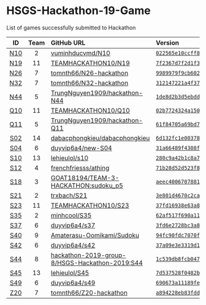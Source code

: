 # HSGS-Hackathon-19-Game

List of games successfully submitted to Hackathon

|           ID           | Team | GitHub URL                                                                                                                      | Version                                                                                                                                                       |
| :--------------------: | :--: | :------------------------------------------------------------------------------------------------------------------------------ | :------------------------------------------------------------------------------------------------------------------------------------------------------------ |
|      [N10](./N10)      |  2   | [vuminhducvmd/N10](https://github.com/vuminhducvmd/N10)                                                                         | [`022565e10ccff8a9e3ccc3232fa7e0329edac82b`](https://github.com/vuminhducvmd/N10/tree/022565e10ccff8a9e3ccc3232fa7e0329edac82b)                               |
|      [N19](./N19)      |  11  | [TEAMHACKATHON10/N19](https://github.com/TEAMHACKATHON10/N19)                                                                   | [`7f2367d7f2d1f334a8af22f01a926f8335596b34`](https://github.com/TEAMHACKATHON10/N19/tree/7f2367d7f2d1f334a8af22f01a926f8335596b34)                            |
|      [N26](./N26)      |  7   | [tomnth66/N26-hackathon](https://github.com/tomnth66/N26-hackathon)                                                             | [`9989979f9cb602a7d0f6bbcec4cee6096cbbdee9`](https://github.com/tomnth66/N26-hackathon/tree/9989979f9cb602a7d0f6bbcec4cee6096cbbdee9)                         |
|      [N32](./N32)      |  7   | [tomnth66/N32-hackathon](https://github.com/tomnth66/N32-hackathon)                                                             | [`312147221a4f373e8b3d2c6995cac3404b4807da`](https://github.com/tomnth66/N32-hackathon/tree/312147221a4f373e8b3d2c6995cac3404b4807da)                         |
|      [N44](./N44)      |  5   | [TrungNguyen1909/hackathon-N44](https://github.com/TrungNguyen1909/hackathon-N44)                                               | [`1de8d2b3d5ebdd437b13a629edcb759f4003c368`](https://github.com/TrungNguyen1909/hackathon-N44/tree/1de8d2b3d5ebdd437b13a629edcb759f4003c368)                  |
|      [Q10](./Q10)      |  11  | [TEAMHACKATHON10/Q10](https://github.com/TEAMHACKATHON10/Q10)                                                                   | [`02b7724324a1501d62393d4eed2376ab1748efd1`](https://github.com/TEAMHACKATHON10/Q10/tree/02b7724324a1501d62393d4eed2376ab1748efd1)                            |
|      [Q11](./Q11)      |  5   | [TrungNguyen1909/hackathon-Q11](https://github.com/TrungNguyen1909/hackathon-Q11)                                               | [`61f84705a69bd7626fb003cc35f2e8c9ed2c5d34`](https://github.com/TrungNguyen1909/hackathon-Q11/tree/61f84705a69bd7626fb003cc35f2e8c9ed2c5d34)                  |
|      [S02](./S02)      |  14  | [dabacphongkieu/dabacphongkieu](https://github.com/dabacphongkieu/dabacphongkieu)                                               | [`6d132fc1e00378de4f8fddaac64691d2220393d6`](https://github.com/dabacphongkieu/dabacphongkieu/tree/6d132fc1e00378de4f8fddaac64691d2220393d6)                  |
|      [S04](./S04)      |  6   | [duyvip6a4/new-S04](https://github.com/duyvip6a4/new-S04)                                                                       | [`31a66489f4308fb765bd94650e9fe3cb02c42795`](https://github.com/duyvip6a4/new-S04/tree/31a66489f4308fb765bd94650e9fe3cb02c42795)                              |
|      [S10](./S10)      |  13  | [lehieulol/s10](https://github.com/lehieulol/s10)                                                                               | [`280c9a42b1c8a7735fcf7941ede9a8677d71e1a9`](https://github.com/lehieulol/s10/tree/280c9a42b1c8a7735fcf7941ede9a8677d71e1a9)                                  |
|      [S12](./S12)      |  4   | [frenchfriesss/athing](https://github.com/frenchfriesss/athing)                                                                 | [`71b28d52d523f8d3d9f697b01ed5b9444f9c24e9`](https://github.com/frenchfriesss/athing/tree/71b28d52d523f8d3d9f697b01ed5b9444f9c24e9)                           |
| [S18](./S18/sudoku_p5) |  3   | [GOAT18194/TEAM-3-HACKATHON:sudoku_p5](https://github.com/GOAT18194/TEAM-3-HACKATHON/tree/master/sudoku_p5)                     | [`aeec4006707881211738dc8bcc1f0563012683bf`](https://github.com/GOAT18194/TEAM-3-HACKATHON/tree/aeec4006707881211738dc8bcc1f0563012683bf/sudoku_p5)           |
|      [S21](./S21)      |  2   | [trxbach/S21](https://github.com/trxbach/S21)                                                                                   | [`3e801d4670c2ca0c0dd6cada30a2e06fa2e77d8f`](https://github.com/trxbach/S21/tree/3e801d4670c2ca0c0dd6cada30a2e06fa2e77d8f)                                    |
|      [S23](./S23)      |  11  | [TEAMHACKATHON10/S23](https://github.com/TEAMHACKATHON10/S23)                                                                   | [`37fd16938e63a8cd3a331f411d829c4ab005cbf6`](https://github.com/TEAMHACKATHON10/S23/tree/37fd16938e63a8cd3a331f411d829c4ab005cbf6)                            |
|      [S35](./S35)      |  2   | [minhcool/S35](https://github.com/minhcool/S35)                                                                                 | [`62af517f690a112c1d6d531b3bf19c0e84e5531c`](https://github.com/minhcool/S35/tree/62af517f690a112c1d6d531b3bf19c0e84e5531c)                                   |
|      [S37](./S37)      |  6   | [duyvip6a4/s37](https://github.com/duyvip6a4/s37)                                                                               | [`3fd6e2728bc3a8e9665ecce83b3b06c241d68de9`](https://github.com/duyvip6a4/s37/tree/3fd6e2728bc3a8e9665ecce83b3b06c241d68de9)                                  |
|      [S40](./S40)      |  9   | [Amaterasu-Oomikami/Sudoku](https://github.com/Amaterasu-Oomikami/Sudoku)                                                       | [`94fc90fdc7070f1441b0d3cde89e9cf987e165ea`](https://github.com/Amaterasu-Oomikami/Sudoku/tree/94fc90fdc7070f1441b0d3cde89e9cf987e165ea)                      |
|      [S42](./S42)      |  6   | [duyvip6a4/s42](https://github.com/duyvip6a4/s42)                                                                               | [`37a09e3e3319d1afd1624103fcdee97c4dfd0720`](https://github.com/duyvip6a4/s42/tree/37a09e3e3319d1afd1624103fcdee97c4dfd0720)                                  |
|    [S44](./S44/S44)    |  8   | [hackathon-2019-group-8/HSGS-Hackathon-2019:S44](https://github.com/hackathon-2019-group-8/HSGS-Hackathon-2019/tree/master/S44) | [`1c539db8fcb0476af4eb8706801c7a2fb61a6d94`](https://github.com/hackathon-2019-group-8/HSGS-Hackathon-2019/tree/1c539db8fcb0476af4eb8706801c7a2fb61a6d94/S44) |
|      [S45](./S45)      |  13  | [lehieulol/S45](https://github.com/lehieulol/S45)                                                                               | [`7d537528f0482b53656bd2c673e4a436533ef70d`](https://github.com/lehieulol/S45/tree/7d537528f0482b53656bd2c673e4a436533ef70d)                                  |
|      [S49](./S49)      |  6   | [duyvip6a4/s49](https://github.com/duyvip6a4/s49)                                                                               | [`690673a11189fe03ed4121b7bf9d08b6853b9ab9`](https://github.com/duyvip6a4/s49/tree/690673a11189fe03ed4121b7bf9d08b6853b9ab9)                                  |
|      [Z20](./Z20)      |  7   | [tomnth66/Z20-hackathon](https://github.com/tomnth66/Z20-hackathon)                                                             | [`a894228eb83fdd2edfd3848429ca545bb14803f6`](https://github.com/tomnth66/Z20-hackathon/tree/a894228eb83fdd2edfd3848429ca545bb14803f6)                         |
